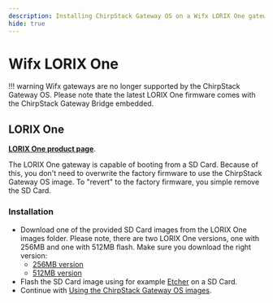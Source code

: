 ```yaml
---
description: Installing ChirpStack Gateway OS on a Wifx LORIX One gateway.
hide: true
---
```


# Wifx LORIX One

!!! warning
	Wifx gateways are no longer supported by the ChirpStack Gateway OS. Please
	note thate the latest LORIX One firmware comes with the ChirpStack
	Gateway Bridge embedded.

## LORIX One

**[LORIX One product page](https://www.lorixone.io/)**.

The LORIX One gateway is capable of booting from a SD Card. Because of this,
you don't need to overwrite the factory firmware to use the ChirpStack Gateway OS
image. To "revert" to the factory firmware, you simple remove the SD Card.

### Installation

* Download one of the provided SD Card images from the LORIX One images folder.
  Please note, there are two LORIX One versions, one with 256MB and one with
  512MB flash. Make sure you download the right version:
  * [256MB version](http://artifacts.chirpstack.io/downloads/chirpstack-gateway-os/wifx/lorix-one-sd/)
  * [512MB version](http://artifacts.chirpstack.io/downloads/chirpstack-gateway-os/wifx/lorix-one-512-sd/)
* Flash the SD Card image using for example [Etcher](https://www.balena.io/etcher/) on a SD Card.
* Continue with [Using the ChirpStack Gateway OS images](../use/getting-started.md).
